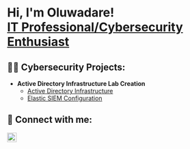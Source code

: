 <h1>Hi, I'm Oluwadare! <br/> <a href="https://www.linkedin.com/in/oluwadareb/"> IT Professional/Cybersecurity Enthusiast</a>


<h2>👨‍💻 Cybersecurity Projects:</h2>

- <b>Active Directory Infrastructure Lab Creation</b>
  - [Active Directory Infrastructure](https://github.com/Oluwadare-Bankole/ActiveDirectoryWindowsServer22)
  - [Elastic SIEM Configuration](https://github.com/Oluwadare-Bankole/ElasticSIEM)
 
  


<h2> 🤳 Connect with me:</h2>

[<img align="left" alt="OluwadareBankole | LinkedIn" width="22px" src="https://cdn.jsdelivr.net/npm/simple-icons@v3/icons/linkedin.svg" />][linkedin]


[linkedin]: https://www.linkedin.com/in/oluwadareb/


<!--

Here are some ideas to get you started:

- 🔭 I’m currently working on ...
- 🌱 I’m currently learning ...
- 👯 I’m looking to collaborate on ...
- 🤔 I’m looking for help with ...
- 💬 Ask me about ...
- 📫 How to reach me: ...
- 😄 Pronouns: ...
- ⚡ Fun fact: ...
-->

